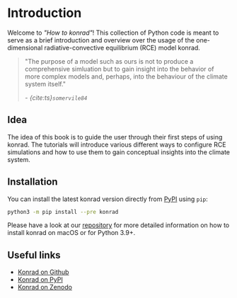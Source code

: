 # Introduction

Welcome to _"How to konrad"_! This collection of Python code is meant to serve
as a brief introduction and overview over the usage of the one-dimensional
radiative-convective equilibrium (RCE) model konrad.

> "The purpose of a model such as ours is not to produce a comprehensive
> simluation but to gain insight into the behavior of more complex models
> and, perhaps, into the behaviour of the climate system itself."
>
> \- _{cite:ts}`somervile84`_

## Idea

The idea of this book is to guide the user through their first steps of using
konrad. The tutorials will introduce various different ways to configure RCE
simulations and how to use them to gain conceptual insights into the climate
system.

## Installation

You can install the latest konrad version directly from
[PyPI](https://pypi.org/project/konrad/) using `pip`:
```sh
python3 -m pip install --pre konrad
```

Please have a look at our [repository](https://github.com/atmtools/konrad) for
more detailed information on how to install konrad on macOS or for Python 3.9+.

## Useful links
* [Konrad on Github](https://github.com/atmtools/konrad)
* [Konrad on PyPI](https://pypi.org/project/konrad/)
* [Konrad on Zenodo](https://doi.org/10.5281/zenodo.1313687)
